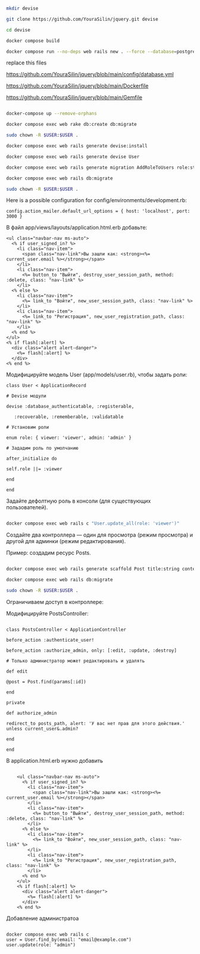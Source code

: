 ```bash

mkdir devise

git clone https://github.com/YouraSilin/jquery.git devise

cd devise

docker compose build

docker compose run --no-deps web rails new . --force --database=postgresql --css=bootstrap

```

replace this files

https://github.com/YouraSilin/jquery/blob/main/config/database.yml

https://github.com/YouraSilin/jquery/blob/main/Dockerfile

https://github.com/YouraSilin/jquery/blob/main/Gemfile

```bash

docker-compose up --remove-orphans

docker compose exec web rake db:create db:migrate

sudo chown -R $USER:$USER .

docker compose exec web rails generate devise:install

docker compose exec web rails generate devise User

docker compose exec web rails generate migration AddRoleToUsers role:string

docker compose exec web rails db:migrate

sudo chown -R $USER:$USER .

```

Here is a possible configuration for config/environments/development.rb:

```erb
config.action_mailer.default_url_options = { host: 'localhost', port: 3000 }
```

В файл app/views/layouts/application.html.erb добавьте:

```erb
<ul class="navbar-nav ms-auto">
  <% if user_signed_in? %>
    <li class="nav-item">
      <span class="nav-link">Вы зашли как: <strong><%= current_user.email %></strong></span>
    </li>
    <li class="nav-item">
      <%= button_to "Выйти", destroy_user_session_path, method: :delete, class: "nav-link" %>
    </li>
  <% else %>
    <li class="nav-item">
      <%= link_to "Войти", new_user_session_path, class: "nav-link" %>
    </li>
    <li class="nav-item">
      <%= link_to "Регистрация", new_user_registration_path, class: "nav-link" %>
    </li>
  <% end %>
</ul>
<% if flash[:alert] %>
  <div class="alert alert-danger">
    <%= flash[:alert] %>
  </div>
<% end %>

```

Модифицируйте модель User (app/models/user.rb), чтобы задать роли:

```erb
class User < ApplicationRecord

# Devise модули

devise :database_authenticatable, :registerable,

   :recoverable, :rememberable, :validatable

# Установим роли

enum role: { viewer: 'viewer', admin: 'admin' }

# Зададим роль по умолчанию

after_initialize do

self.role ||= :viewer

end

end

```

Задайте дефолтную роль в консоли (для существующих пользователей).

```bash

docker compose exec web rails c "User.update_all(role: 'viewer')"

```

Создайте два контроллера — один для просмотра (режим просмотра) и другой для админки (режим редактирования).

Пример: создадим ресурс Posts.

```bash

docker compose exec web rails generate scaffold Post title:string content:text

docker compose exec web rails db:migrate

sudo chown -R $USER:$USER .

```



Ограничиваем доступ в контроллере:

Модифицируйте PostsController:

```erb

class PostsController < ApplicationController

before_action :authenticate_user!

before_action :authorize_admin, only: [:edit, :update, :destroy]

# Только администратор может редактировать и удалять

def edit

@post = Post.find(params[:id])

end

private

def authorize_admin

redirect_to posts_path, alert: 'У вас нет прав для этого действия.' unless current_user&.admin?

end

end

```

В application.html.erb нужно добавить

```erb

    <ul class="navbar-nav ms-auto">
      <% if user_signed_in? %>
        <li class="nav-item">
          <span class="nav-link">Вы зашли как: <strong><%= current_user.email %></strong></span>
        </li>
        <li class="nav-item">
          <%= button_to "Выйти", destroy_user_session_path, method: :delete, class: "nav-link" %>
        </li>
      <% else %>
        <li class="nav-item">
          <%= link_to "Войти", new_user_session_path, class: "nav-link" %>
        </li>
        <li class="nav-item">
          <%= link_to "Регистрация", new_user_registration_path, class: "nav-link" %>
        </li>
      <% end %>
    </ul>
    <% if flash[:alert] %>
      <div class="alert alert-danger">
        <%= flash[:alert] %>
      </div>
    <% end %>

```

Добавление администратоа

```erb

docker compose exec web rails c
user = User.find_by(email: "email@example.com")
user.update(role: "admin")

```
